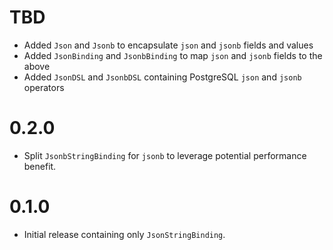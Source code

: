 # TBD
- Added `Json` and `Jsonb` to encapsulate `json` and `jsonb` fields and values
- Added `JsonBinding` and `JsonbBinding` to map `json` and `jsonb` fields to the above
- Added `JsonDSL` and `JsonbDSL` containing PostgreSQL `json` and `jsonb` operators

# 0.2.0
- Split `JsonbStringBinding` for `jsonb` to leverage potential performance benefit.

# 0.1.0
- Initial release containing only `JsonStringBinding`.
